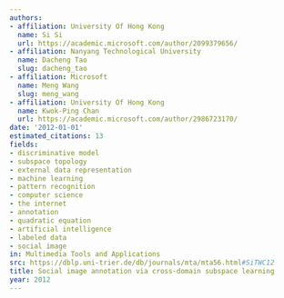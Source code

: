 ```yaml
---
authors:
- affiliation: University Of Hong Kong
  name: Si Si
  url: https://academic.microsoft.com/author/2099379656/
- affiliation: Nanyang Technological University
  name: Dacheng Tao
  slug: dacheng_tao
- affiliation: Microsoft
  name: Meng Wang
  slug: meng_wang
- affiliation: University Of Hong Kong
  name: Kwok-Ping Chan
  url: https://academic.microsoft.com/author/2986723170/
date: '2012-01-01'
estimated_citations: 13
fields:
- discriminative model
- subspace topology
- external data representation
- machine learning
- pattern recognition
- computer science
- the internet
- annotation
- quadratic equation
- artificial intelligence
- labeled data
- social image
in: Multimedia Tools and Applications
src: https://dblp.uni-trier.de/db/journals/mta/mta56.html#SiTWC12
title: Social image annotation via cross-domain subspace learning
year: 2012
---
```

